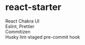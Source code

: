 # react-starter

React
Chakra UI  
Eslint, Prettier  
Commitizen  
Husky  lint-staged pre-commit hook
